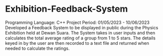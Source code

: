 # Exhibition-Feedback-System
Programming Language: C++
Project Period: 01/05/2023 - 10/06/2023
Developed a Feedback System to be displayed in public during the Physics Exhibition held at Dewan Suara.
The System takes in user inputs and then calculates the total average rating of a group from 1 to 5 stars.
The details keyed in by the user are then recorded to a text file and returned when needed to calculate the ratings.
